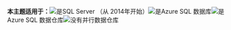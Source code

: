 <Token>**本主题适用于：**![是](media/yes.png)SQL Server （从 2014年开始）![是](media/yes.png)Azure SQL 数据库![是](media/yes.png)Azure SQL 数据仓库![没有](media/no.png)并行数据仓库 </Token>